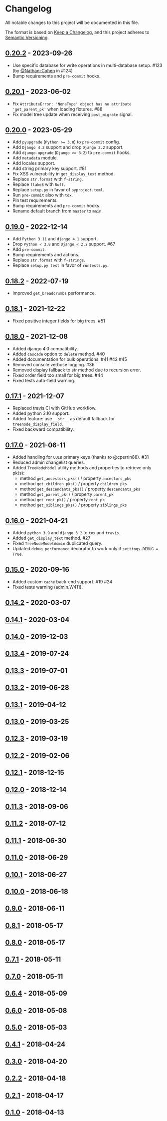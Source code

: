# Changelog
All notable changes to this project will be documented in this file.

The format is based on [Keep a Changelog](https://keepachangelog.com/en/1.0.0/),
and this project adheres to [Semantic Versioning](https://semver.org/spec/v2.0.0.html).

## [0.20.2](https://github.com/fabiocaccamo/django-treenode/releases/tag/0.20.2) - 2023-09-26
-   Use specific database for write operations in multi-database setup. #123 (by [@Nathan-Cohen](https://github.com/Nathan-Cohen) in #124)
-   Bump requirements and `pre-commit` hooks.

## [0.20.1](https://github.com/fabiocaccamo/django-treenode/releases/tag/0.20.1) - 2023-06-02
-   Fix `AttributeError: 'NoneType' object has no attribute 'get_parent_pk'` when loading fixtures. #88
-   Fix model tree update when receiving `post_migrate` signal.

## [0.20.0](https://github.com/fabiocaccamo/django-treenode/releases/tag/0.20.0) - 2023-05-29
-   Add `pyupgrade` (`Python >= 3.8`) to `pre-commit` config.
-   Add `Django 4.2` support and drop `Django 2.2` support.
-   Add `django-upgrade` (`Django >= 3.2`) to `pre-commit` hooks.
-   Add `metadata` module.
-   Add locales support.
-   Add string primary key support. #81
-   Fix XSS vulnerability in `get_display_text` method.
-   Replace `str.format` with `f-string`.
-   Replace `flake8` with `Ruff`.
-   Replace `setup.py` in favor of `pyproject.toml`.
-   Run `pre-commit` also with `tox`.
-   Pin test requirements.
-   Bump requirements and `pre-commit` hooks.
-   Rename default branch from `master` to `main`.

## [0.19.0](https://github.com/fabiocaccamo/django-treenode/releases/tag/0.19.0) - 2022-12-14
-   Add `Python 3.11` and `django 4.1` support.
-   Drop `Python < 3.8` and `Django < 2.2` support. #67
-   Add `pre-commit`.
-   Bump requirements and actions.
-   Replace `str.format` with `f-strings`.
-   Replace `setup.py test` in favor of `runtests.py`.

## [0.18.2](https://github.com/fabiocaccamo/django-treenode/releases/tag/0.18.2) - 2022-07-19
-   Improved `get_breadcrumbs` performance.

## [0.18.1](https://github.com/fabiocaccamo/django-treenode/releases/tag/0.18.1) - 2021-12-22
-   Fixed positive integer fields for big trees. #51

## [0.18.0](https://github.com/fabiocaccamo/django-treenode/releases/tag/0.18.0) - 2021-12-08
-   Added django 4.0 compatibility.
-   Added `cascade` option to `delete` method. #40
-   Added documentation for bulk operations. #41 #42 #45
-   Removed console verbose logging. #36
-   Removed display fallback to str method due to recursion error.
-   Fixed order field too small for big trees. #44
-   Fixed tests auto-field warning.

## [0.17.1](https://github.com/fabiocaccamo/django-treenode/releases/tag/0.17.1) - 2021-12-07
-   Replaced travis CI with GitHub workflow.
-   Added python 3.10 support.
-   Added feature: use `__str__` as default fallback for `treenode_display_field`.
-   Fixed backward compatibility.

## [0.17.0](https://github.com/fabiocaccamo/django-treenode/releases/tag/0.17.0) - 2021-06-11
-   Added handling for `UUID` primary keys (thanks to @cperrin88). #31
-   Reduced admin changelist queries.
-   Added `TreeNodeModel` utility methods and properties to retrieve only pk(s):
    - method `get_ancestors_pks()` / property `ancestors_pks`
    - method `get_children_pks()` / property `children_pks`
    - method `get_descendants_pks()` / property `descendants_pks`
    - method `get_parent_pk()` / property `parent_pk`
    - method `get_root_pk()` / property `root_pk`
    - method `get_siblings_pks()` / property `siblings_pks`

## [0.16.0](https://github.com/fabiocaccamo/django-treenode/releases/tag/0.16.0) - 2021-04-21
-   Added `python 3.9` and `django 3.2` to `tox` and `travis`.
-   Added `get_display_text` method. #27
-   Fixed `TreeNodeModelAdmin` duplicated query.
-   Updated `debug_performance` decorator to work only if `settings.DEBUG = True`.

## [0.15.0](https://github.com/fabiocaccamo/django-treenode/releases/tag/0.15.0) - 2020-09-16
-   Added custom `cache` back-end support. #19 #24
-   Fixed tests warning (admin.W411).

## [0.14.2](https://github.com/fabiocaccamo/django-treenode/releases/tag/0.14.2) - 2020-03-07
## [0.14.1](https://github.com/fabiocaccamo/django-treenode/releases/tag/0.14.1) - 2020-03-04
## [0.14.0](https://github.com/fabiocaccamo/django-treenode/releases/tag/0.14.0) - 2019-12-03
## [0.13.4](https://github.com/fabiocaccamo/django-treenode/releases/tag/0.13.4) - 2019-07-24
## [0.13.3](https://github.com/fabiocaccamo/django-treenode/releases/tag/0.13.3) - 2019-07-01
## [0.13.2](https://github.com/fabiocaccamo/django-treenode/releases/tag/0.13.2) - 2019-06-28
## [0.13.1](https://github.com/fabiocaccamo/django-treenode/releases/tag/0.13.1) - 2019-04-12
## [0.13.0](https://github.com/fabiocaccamo/django-treenode/releases/tag/0.13.0) - 2019-03-25
## [0.12.3](https://github.com/fabiocaccamo/django-treenode/releases/tag/0.12.3) - 2019-03-19
## [0.12.2](https://github.com/fabiocaccamo/django-treenode/releases/tag/0.12.2) - 2019-02-06
## [0.12.1](https://github.com/fabiocaccamo/django-treenode/releases/tag/0.12.1) - 2018-12-15
## [0.12.0](https://github.com/fabiocaccamo/django-treenode/releases/tag/0.12.0) - 2018-12-14
## [0.11.3](https://github.com/fabiocaccamo/django-treenode/releases/tag/0.11.3) - 2018-09-06
## [0.11.2](https://github.com/fabiocaccamo/django-treenode/releases/tag/0.11.2) - 2018-07-12
## [0.11.1](https://github.com/fabiocaccamo/django-treenode/releases/tag/0.11.1) - 2018-06-30
## [0.11.0](https://github.com/fabiocaccamo/django-treenode/releases/tag/0.11.0) - 2018-06-29
## [0.10.1](https://github.com/fabiocaccamo/django-treenode/releases/tag/0.10.1) - 2018-06-27
## [0.10.0](https://github.com/fabiocaccamo/django-treenode/releases/tag/0.10.0) - 2018-06-18
## [0.9.0](https://github.com/fabiocaccamo/django-treenode/releases/tag/0.9.0) - 2018-06-11
## [0.8.1](https://github.com/fabiocaccamo/django-treenode/releases/tag/0.8.1) - 2018-05-17
## [0.8.0](https://github.com/fabiocaccamo/django-treenode/releases/tag/0.8.0) - 2018-05-17
## [0.7.1](https://github.com/fabiocaccamo/django-treenode/releases/tag/0.7.1) - 2018-05-11
## [0.7.0](https://github.com/fabiocaccamo/django-treenode/releases/tag/0.7.0) - 2018-05-11
## [0.6.4](https://github.com/fabiocaccamo/django-treenode/releases/tag/0.6.4) - 2018-05-09
## [0.6.0](https://github.com/fabiocaccamo/django-treenode/releases/tag/0.6.0) - 2018-05-08
## [0.5.0](https://github.com/fabiocaccamo/django-treenode/releases/tag/0.5.0) - 2018-05-03
## [0.4.1](https://github.com/fabiocaccamo/django-treenode/releases/tag/0.4.1) - 2018-04-24
## [0.3.0](https://github.com/fabiocaccamo/django-treenode/releases/tag/0.3.0) - 2018-04-20
## [0.2.2](https://github.com/fabiocaccamo/django-treenode/releases/tag/0.2.2) - 2018-04-18
## [0.2.1](https://github.com/fabiocaccamo/django-treenode/releases/tag/0.2.1) - 2018-04-17
## [0.1.0](https://github.com/fabiocaccamo/django-treenode/releases/tag/0.1.0) - 2018-04-13
